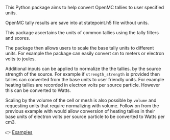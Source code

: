 
This Python package aims to help convert OpenMC tallies to user specified units.

OpenMC tally results are save into at statepoint.h5 file without units.

This package ascertains the units of common tallies using the tally filters and scores.

The package then allows users to scale the base tally units to different units. For example the package can easily convert cm to meters or electron volts to joules.

Additional inputs can be applied to normalize the the tallies. by the source strength of the source. For example if ```strength_strength``` is provided then tallies can converted from the base units to user friendly units. For example heating tallies are recorded in electron volts per source particle. However this can be converted to Watts.

Scaling by the volume of the cell or mesh is also possible by ```volume``` and requesting  units that require normalizing with volume. Follow on from the previous example with would allow conversion of heating tallies in their base units of electron volts per source particle to be converted to Watts per cm3.

:point_right: [Examples](https://github.com/fusion-energy/openmc_tally_unit_converter/tree/main/examples)
